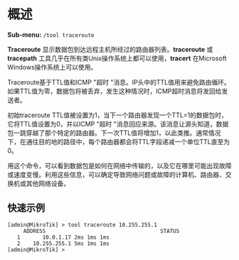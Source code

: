 # 概述

**Sub-menu:** `/tool traceroute`

**Traceroute** 显示数据包到达远程主机所经过的路由器列表。**traceroute** 或 **tracepath** 工具几乎在所有类Unix操作系统上都可以使用，**tracert** 在Microsoft Windows操作系统上可以使用。

Traceroute基于TTL值和ICMP "超时 "消息。IP头中的TTL值用来避免路由循环。如果TTL值为零，数据包将被丢弃，发生这种情况时，ICMP超时消息将发回给发送者。

初始traceroute TTL值被设置为1，当下一个路由器发现一个TTL=1的数据包时，它将TTL值设置为0，并以ICMP "超时 "消息回应来源。该消息让源头知道，数据包一跳穿越了那个特定的路由器。下一次TTL值将增加1，以此类推。通常情况下，在通往目的地的路径中，每个路由器都会将TTL字段递减一个单位TTL直至为0。

用这个命令，可以看到数据包是如何在网络中传输的，以及它在哪里可能出现故障或速度变慢。利用这些信息，可以确定导致网络问题或故障的计算机、路由器、交换机或其他网络设备。

## 快速示例

```shell
[admin@MikroTik] > tool traceroute 10.255.255.1
     ADDRESS                                    STATUS
   1       10.0.1.17 2ms 1ms 1ms 
   2    10.255.255.1 5ms 1ms 1ms
[admin@MikroTik] >
```
